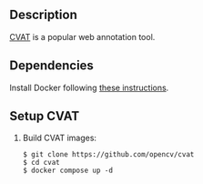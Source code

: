 Description
-----------

[CVAT](https://opencv.github.io/cvat/about) is a popular web annotation tool.


Dependencies
------------

Install Docker following [these instructions](https://github.com/luiscarlosgph/how-to/tree/main/docker).


Setup CVAT
----------

1. Build CVAT images: 

   ```
   $ git clone https://github.com/opencv/cvat
   $ cd cvat
   $ docker compose up -d
   ```
